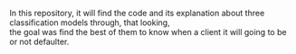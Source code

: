 In this repository, it will find the code and its explanation about three classification models through, that looking,  
the goal was find the best of them to know when a client it will going to be or not defaulter.
